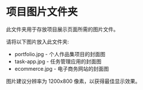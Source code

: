 # 项目图片文件夹

此文件夹用于存放项目展示页面所需的图片文件。

请将以下图片放入此文件夹:

- portfolio.jpg - 个人作品集项目的封面图
- task-app.jpg - 任务管理应用的封面图
- ecommerce.jpg - 电子商务网站的封面图

图片建议分辨率为 1200x800 像素，以获得最佳显示效果。
